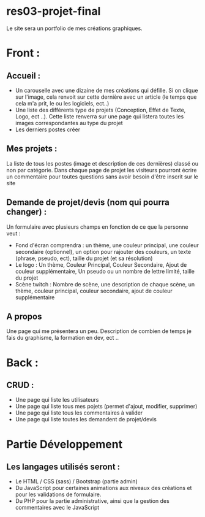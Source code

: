 # res03-projet-final

Le site sera un portfolio de mes créations graphiques.

# Front :

## Accueil :

- Un carouselle avec une dizaine de mes créations qui défille. Si on clique sur l'image, cela renvoit sur cette dernière avec un article (le temps que cela m'a prit, le ou les logiciels, ect..)
- Une liste des différents type de projets (Conception, Effet de Texte, Logo, ect ..). Cette liste renverra sur une page qui listera toutes les images correspondantes au type du projet
- Les derniers postes créer


## Mes projets : 

La liste de tous les postes (image et description de ces dernières) classé ou non par catégorie. Dans chaque page de projet les visiteurs pourront écrire un commentaire pour toutes questions sans avoir besoin d'être inscrit sur le site

## Demande de projet/devis (nom qui pourra changer) :

Un formulaire avec plusieurs champs en fonction de ce que la personne veut :

- Fond d'écran comprendra : un thème, une couleur principal, une couleur secondaire (optionnel), un option pour rajouter des couleurs, un texte (phrase, pseudo, ect), taille du projet (et sa résolution)
- Le logo : Un thème, Couleur Principal, Couleur Secondaire, Ajout de couleur supplémentaire, Un pseudo ou un nombre de lettre limité, taille du projet
- Scène twitch : Nombre de scène, une description de chaque scène, un thème, couleur principal, couleur secondaire, ajout de couleur supplémentaire

## A propos

Une page qui me présentera un peu. Description de combien de temps je fais du graphisme, la formation en dev, ect ..

# Back :

## CRUD :

- Une page qui liste les utilisateurs
- Une page qui liste tous mes pojets (permet d'ajout, modifier, supprimer)
- Une page qui liste tous les commentaires à valider
- Une page qui liste toutes les demandent de projet/devis

# Partie Développement

## Les langages utilisés seront :

- Le HTML / CSS (sass) / Bootstrap (partie admin)
- Du JavaScript pour certaines animations aux niveaux des créations et pour les validations de formulaire. 
- Du PHP pour la partie administrative, ainsi que la gestion des commentaires avec le JavaScript
